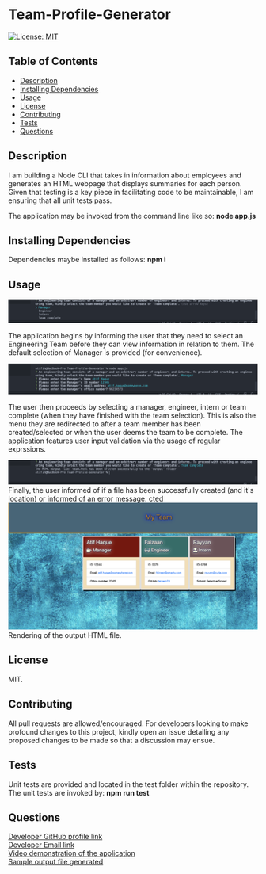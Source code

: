 # Team-Profile-Generator
[![License: MIT](https://img.shields.io/badge/License-MIT-yellow.svg)](https://opensource.org/licenses/MIT)

## Table of Contents
  * [Description](#description)
  * [Installing Dependencies](#installing-dependencies)
  * [Usage](#usage)
  * [License](#license)
  * [Contributing](#contributing)
  * [Tests](#tests)
  * [Questions](#questions)

## Description
I am building a Node CLI that takes in information about employees and generates an HTML webpage that displays summaries for each person. Given that testing is a key piece in facilitating  code to be  maintainable, I am ensuring that all unit tests pass.

The application may be invoked from the command line like so:
**node app.js**

## Installing Dependencies
 Dependencies maybe installed as follows:
 **npm i**

## Usage
  
![](images/img1.png)
  
The application begins by informing the user that they need to select an Engineering Team before they can view information in relation to them. The default selection of Manager is provided (for convenience).
 
![](images/img2.png)
  
The user then proceeds by selecting a manager, engineer, intern or team complete (when they have finished with the team selection). This is also the menu they are redirected  to after a team member has been created/selected  or when the user deems the team to be complete. The application features user input validation via the usage of regular exprssions.

![](images/img5.png)
Finally, the user informed of if a file has been successfully created (and it's location) or informed of an error message.
 cted 
![](images/img4.png)
 Rendering of the output HTML file.

## License
MIT.
 
## Contributing
All pull requests are allowed/encouraged. For developers looking to make profound changes to this project, kindly open an issue detailing any proposed changes to be made so that a discussion may ensue.
 
## Tests
Unit tests are provided and located in the test folder within the repository. The unit tests are invoked by: 
**npm run test**


## Questions
[Developer GitHub profile link](https://github.com/atifih)  
[Developer Email link](mailto:atif.haque@gmail.com)  
[Video demonstration of the application](https://drive.google.com/file/d/1Ebs_cqdhx2Y1BZ86jdnBwH6snvOJ7whg/view)  
[Sample output file generated](output/sampleTeam.html)

